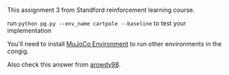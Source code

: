 This assignment 3 from Standford reinforcement learning course. 

run `python pg.py --env_name cartpole --baseline` to test your implementation

You'll need to install [MuJoCo Environment](https://drive.google.com/file/d/1PriAh0D3QSp2-5jLed-UohX9qH8j51zj/view) to run other environments in the congig.

Also check this answer from [arowdy98](https://github.com/arowdy98/Stanford-CS234/blob/master/assignment3/starter_code/pg.py).
